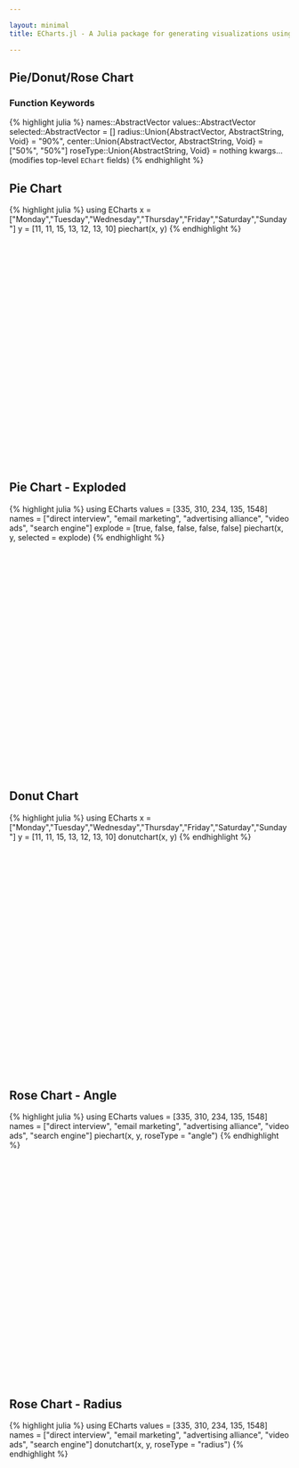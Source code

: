 ```yaml
---

layout: minimal
title: ECharts.jl - A Julia package for generating visualizations using ECharts

---
```


## Pie/Donut/Rose Chart

### Function Keywords
{% highlight julia %}
names::AbstractVector
values::AbstractVector
selected::AbstractVector = []
radius::Union{AbstractVector, AbstractString, Void} = "90%",
center::Union{AbstractVector, AbstractString, Void} = ["50%", "50%"]
roseType::Union{AbstractString, Void} = nothing
kwargs...(modifies top-level `EChart` fields)
{% endhighlight %}

## Pie Chart
{% highlight julia %}
using ECharts
x = ["Monday","Tuesday","Wednesday","Thursday","Friday","Saturday","Sunday"]
y = [11, 11, 15, 13, 12, 13, 10]
piechart(x, y)
{% endhighlight %}

<div id="pie" style="height:400px;width:800px;"></div>
<script type="text/javascript">
    // Initialize after dom ready
    var myChart = echarts.init(document.getElementById("pie"));

    // Load data into the ECharts instance
    myChart.setOption({"toolbox":{"itemGap":15,"show":false,"x":"right","feature":{},"orient":"vertical","y":"center"},"title":{},"series":[{"data":[{"name":"Monday","selected":false,"value":11},{"name":"Tuesday","selected":false,"value":11},{"name":"Wednesday","selected":false,"value":15},{"name":"Thursday","selected":false,"value":13},{"name":"Friday","selected":false,"value":12},{"name":"Saturday","selected":false,"value":13},{"name":"Sunday","selected":false,"value":10}],"smooth":false,"radius":"90%","center":["50%","50%"],"type":"pie"}],"backgroundColor":"rgba(0,0,0,0)"});
</script>

## Pie Chart - Exploded

{% highlight julia %}
using ECharts
values = [335, 310, 234, 135, 1548]
names = ["direct interview", "email marketing", "advertising alliance", "video ads", "search engine"]
explode = [true, false, false, false, false]
piechart(x, y, selected = explode)
{% endhighlight %}

<div id="piex" style="height:400px;width:800px;"></div>
<script type="text/javascript">
    // Initialize after dom ready
    var myChart = echarts.init(document.getElementById("piex"));

    // Load data into the ECharts instance
    myChart.setOption({"toolbox":{"itemGap":15,"show":false,"x":"right","feature":{},"orient":"vertical","y":"center"},"title":{},"series":[{"data":[{"name":"direct interview","selected":true,"value":335},{"name":"email marketing","selected":false,"value":310},{"name":"advertising alliance","selected":false,"value":234},{"name":"video ads","selected":false,"value":135},{"name":"search engine","selected":false,"value":1548}],"smooth":false,"radius":"90%","center":["50%","50%"],"type":"pie"}],"backgroundColor":"rgba(0,0,0,0)"});
</script>

## Donut Chart

{% highlight julia %}
using ECharts
x = ["Monday","Tuesday","Wednesday","Thursday","Friday","Saturday","Sunday"]
y = [11, 11, 15, 13, 12, 13, 10]
donutchart(x, y)
{% endhighlight %}

<div id="donut" style="height:400px;width:800px;"></div>
<script type="text/javascript">
    // Initialize after dom ready
    var myChart = echarts.init(document.getElementById("donut"));

    // Load data into the ECharts instance
    myChart.setOption({"toolbox":{"itemGap":15,"show":false,"x":"right","feature":{},"orient":"vertical","y":"center"},"title":{},"series":[{"data":[{"name":"Monday","selected":false,"value":11},{"name":"Tuesday","selected":false,"value":11},{"name":"Wednesday","selected":false,"value":15},{"name":"Thursday","selected":false,"value":13},{"name":"Friday","selected":false,"value":12},{"name":"Saturday","selected":false,"value":13},{"name":"Sunday","selected":false,"value":10}],"smooth":false,"radius":["50%","90%"],"type":"pie"}],"backgroundColor":"rgba(0,0,0,0)"});
</script>

## Rose Chart - Angle

{% highlight julia %}
using ECharts
values = [335, 310, 234, 135, 1548]
names = ["direct interview", "email marketing", "advertising alliance", "video ads", "search engine"]
piechart(x, y, roseType = "angle")
{% endhighlight %}

<div id="roseangle" style="height:400px;width:800px;"></div>
<script type="text/javascript">
    // Initialize after dom ready
    var myChart = echarts.init(document.getElementById("roseangle"));

    // Load data into the ECharts instance
    myChart.setOption({"toolbox":{"itemGap":15,"show":false,"x":"right","feature":{},"orient":"vertical","y":"center"},"title":{},"series":[{"data":[{"name":"direct interview","selected":false,"value":335},{"name":"email marketing","selected":false,"value":310},{"name":"advertising alliance","selected":false,"value":234},{"name":"video ads","selected":false,"value":135},{"name":"search engine","selected":false,"value":1548}],"smooth":false,"radius":"90%","center":["50%","50%"],"type":"pie","roseType":"angle"}],"backgroundColor":"rgba(0,0,0,0)"});
</script>

## Rose Chart - Radius

{% highlight julia %}
using ECharts
values = [335, 310, 234, 135, 1548]
names = ["direct interview", "email marketing", "advertising alliance", "video ads", "search engine"]
donutchart(x, y, roseType = "radius")
{% endhighlight %}

<div id="roseradius" style="height:400px;width:800px;"></div>
<script type="text/javascript">
    // Initialize after dom ready
    var myChart = echarts.init(document.getElementById("roseradius"));

    // Load data into the ECharts instance
    myChart.setOption({"toolbox":{"itemGap":15,"show":false,"x":"right","feature":{},"orient":"vertical","y":"center"},"title":{},"series":[{"data":[{"name":"direct interview","selected":false,"value":335},{"name":"email marketing","selected":false,"value":310},{"name":"advertising alliance","selected":false,"value":234},{"name":"video ads","selected":false,"value":135},{"name":"search engine","selected":false,"value":1548}],"smooth":false,"radius":["50%","90%"],"type":"pie","roseType":"radius"}],"backgroundColor":"rgba(0,0,0,0)"});
</script>
